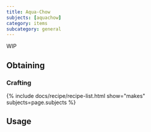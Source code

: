 ```yaml
---
title: Aqua-Chow
subjects: [aquachow]
category: items
subcategory: general
---
```


WIP

Obtaining
---------

### Crafting
{% include docs/recipe/recipe-list.html show="makes" subjects=page.subjects %}

Usage
-----
